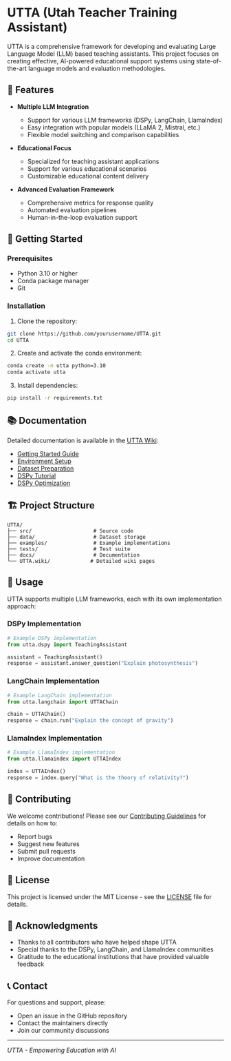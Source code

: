 # UTTA (Utah Teacher Training Assistant)

UTTA is a comprehensive framework for developing and evaluating Large Language Model (LLM) based teaching assistants. This project focuses on creating effective, AI-powered educational support systems using state-of-the-art language models and evaluation methodologies.

## 🌟 Features

- **Multiple LLM Integration**
  - Support for various LLM frameworks (DSPy, LangChain, LlamaIndex)
  - Easy integration with popular models (LLaMA 2, Mistral, etc.)
  - Flexible model switching and comparison capabilities

- **Educational Focus**
  - Specialized for teaching assistant applications
  - Support for various educational scenarios
  - Customizable educational content delivery

- **Advanced Evaluation Framework**
  - Comprehensive metrics for response quality
  - Automated evaluation pipelines
  - Human-in-the-loop evaluation support

## 🚀 Getting Started

### Prerequisites

- Python 3.10 or higher
- Conda package manager
- Git

### Installation

1. Clone the repository:
```bash
git clone https://github.com/yourusername/UTTA.git
cd UTTA
```

2. Create and activate the conda environment:
```bash
conda create -n utta python=3.10
conda activate utta
```

3. Install dependencies:
```bash
pip install -r requirements.txt
```

## 📚 Documentation

Detailed documentation is available in the [UTTA Wiki](./UTTA.wiki/):

- [Getting Started Guide](./UTTA.wiki/Getting-Started.md)
- [Environment Setup](./UTTA.wiki/Environment-Setup.md)
- [Dataset Preparation](./UTTA.wiki/Dataset-Preparation.md)
- [DSPy Tutorial](./UTTA.wiki/DSPy-Tutorial.md)
- [DSPy Optimization](./UTTA.wiki/DSPy-Optimization.md)

## 🏗️ Project Structure

```
UTTA/
├── src/                    # Source code
├── data/                   # Dataset storage
├── examples/               # Example implementations
├── tests/                  # Test suite
├── docs/                   # Documentation
└── UTTA.wiki/             # Detailed wiki pages
```

## 🔧 Usage

UTTA supports multiple LLM frameworks, each with its own implementation approach:

### DSPy Implementation
```python
# Example DSPy implementation
from utta.dspy import TeachingAssistant

assistant = TeachingAssistant()
response = assistant.answer_question("Explain photosynthesis")
```

### LangChain Implementation
```python
# Example LangChain implementation
from utta.langchain import UTTAChain

chain = UTTAChain()
response = chain.run("Explain the concept of gravity")
```

### LlamaIndex Implementation
```python
# Example LlamaIndex implementation
from utta.llamaindex import UTTAIndex

index = UTTAIndex()
response = index.query("What is the theory of relativity?")
```

## 🤝 Contributing

We welcome contributions! Please see our [Contributing Guidelines](CONTRIBUTING.md) for details on how to:

- Report bugs
- Suggest new features
- Submit pull requests
- Improve documentation

## 📄 License

This project is licensed under the MIT License - see the [LICENSE](LICENSE) file for details.

## 🙏 Acknowledgments

- Thanks to all contributors who have helped shape UTTA
- Special thanks to the DSPy, LangChain, and LlamaIndex communities
- Gratitude to the educational institutions that have provided valuable feedback

## 📞 Contact

For questions and support, please:
- Open an issue in the GitHub repository
- Contact the maintainers directly
- Join our community discussions

---

*UTTA - Empowering Education with AI*
